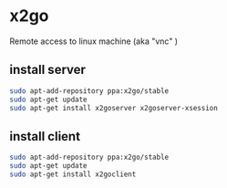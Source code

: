 # x2go
Remote access to linux machine (aka "vnc" )

## install server
```bash
sudo apt-add-repository ppa:x2go/stable
sudo apt-get update
sudo apt-get install x2goserver x2goserver-xsession
```

## install client
```bash
sudo apt-add-repository ppa:x2go/stable
sudo apt-get update
sudo apt-get install x2goclient
```
